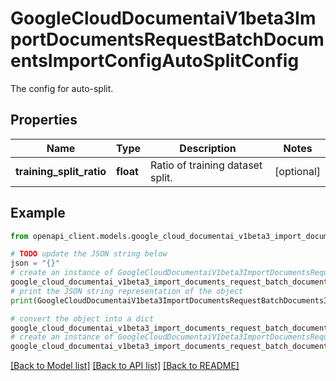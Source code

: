 # GoogleCloudDocumentaiV1beta3ImportDocumentsRequestBatchDocumentsImportConfigAutoSplitConfig

The config for auto-split.

## Properties

Name | Type | Description | Notes
------------ | ------------- | ------------- | -------------
**training_split_ratio** | **float** | Ratio of training dataset split. | [optional] 

## Example

```python
from openapi_client.models.google_cloud_documentai_v1beta3_import_documents_request_batch_documents_import_config_auto_split_config import GoogleCloudDocumentaiV1beta3ImportDocumentsRequestBatchDocumentsImportConfigAutoSplitConfig

# TODO update the JSON string below
json = "{}"
# create an instance of GoogleCloudDocumentaiV1beta3ImportDocumentsRequestBatchDocumentsImportConfigAutoSplitConfig from a JSON string
google_cloud_documentai_v1beta3_import_documents_request_batch_documents_import_config_auto_split_config_instance = GoogleCloudDocumentaiV1beta3ImportDocumentsRequestBatchDocumentsImportConfigAutoSplitConfig.from_json(json)
# print the JSON string representation of the object
print(GoogleCloudDocumentaiV1beta3ImportDocumentsRequestBatchDocumentsImportConfigAutoSplitConfig.to_json())

# convert the object into a dict
google_cloud_documentai_v1beta3_import_documents_request_batch_documents_import_config_auto_split_config_dict = google_cloud_documentai_v1beta3_import_documents_request_batch_documents_import_config_auto_split_config_instance.to_dict()
# create an instance of GoogleCloudDocumentaiV1beta3ImportDocumentsRequestBatchDocumentsImportConfigAutoSplitConfig from a dict
google_cloud_documentai_v1beta3_import_documents_request_batch_documents_import_config_auto_split_config_from_dict = GoogleCloudDocumentaiV1beta3ImportDocumentsRequestBatchDocumentsImportConfigAutoSplitConfig.from_dict(google_cloud_documentai_v1beta3_import_documents_request_batch_documents_import_config_auto_split_config_dict)
```
[[Back to Model list]](../README.md#documentation-for-models) [[Back to API list]](../README.md#documentation-for-api-endpoints) [[Back to README]](../README.md)


